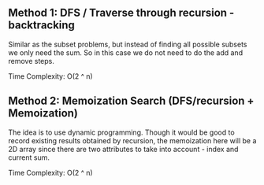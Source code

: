 ## Method 1: DFS / Traverse through recursion - backtracking

Similar as the subset problems, but instead of finding all possible subsets we only need the sum. So in this case we do not need to do the add and remove steps. 

Time Complexity: O(2 ^ n) 

## Method 2: Memoization Search (DFS/recursion + Memoization)

The idea is to use dynamic programming. Though it would be good to record existing results obtained by recursion, the memoization here will be a 2D array since there are two
attributes to take into account - index and current sum. 

Time Complexity: O(2 ^ n) 
